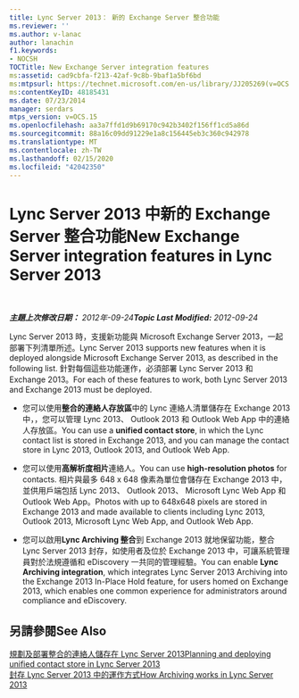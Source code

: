 ```yaml
---
title: Lync Server 2013： 新的 Exchange Server 整合功能
ms.reviewer: ''
ms.author: v-lanac
author: lanachin
f1.keywords:
- NOCSH
TOCTitle: New Exchange Server integration features
ms:assetid: cad9cbfa-f213-42af-9c8b-9baf1a5bf6bd
ms:mtpsurl: https://technet.microsoft.com/en-us/library/JJ205269(v=OCS.15)
ms:contentKeyID: 48185431
ms.date: 07/23/2014
manager: serdars
mtps_version: v=OCS.15
ms.openlocfilehash: aa3a7ffd1d9b69170c942b3402f156ff1cd5a86d
ms.sourcegitcommit: 88a16c09dd91229e1a8c156445eb3c360c942978
ms.translationtype: MT
ms.contentlocale: zh-TW
ms.lasthandoff: 02/15/2020
ms.locfileid: "42042350"
---
```

<div data-xmlns="http://www.w3.org/1999/xhtml">

<div class="topic" data-xmlns="http://www.w3.org/1999/xhtml" data-msxsl="urn:schemas-microsoft-com:xslt" data-cs="http://msdn.microsoft.com/">

<div data-asp="http://msdn2.microsoft.com/asp">

# <a name="new-exchange-server-integration-features-in-lync-server-2013"></a><span data-ttu-id="e5e38-102">Lync Server 2013 中新的 Exchange Server 整合功能</span><span class="sxs-lookup"><span data-stu-id="e5e38-102">New Exchange Server integration features in Lync Server 2013</span></span>

</div>

<div id="mainSection">

<div id="mainBody">

<span> </span>

<span data-ttu-id="e5e38-103">_**主題上次修改日期：** 2012年-09-24_</span><span class="sxs-lookup"><span data-stu-id="e5e38-103">_**Topic Last Modified:** 2012-09-24_</span></span>

<span data-ttu-id="e5e38-104">Lync Server 2013 時，支援新功能與 Microsoft Exchange Server 2013，一起部署下列清單所述。</span><span class="sxs-lookup"><span data-stu-id="e5e38-104">Lync Server 2013 supports new features when it is deployed alongside Microsoft Exchange Server 2013, as described in the following list.</span></span> <span data-ttu-id="e5e38-105">針對每個這些功能運作，必須部署 Lync Server 2013 和 Exchange 2013。</span><span class="sxs-lookup"><span data-stu-id="e5e38-105">For each of these features to work, both Lync Server 2013 and Exchange 2013 must be deployed.</span></span>

  - <span data-ttu-id="e5e38-106">您可以使用**整合的連絡人存放區**中的 Lync 連絡人清單儲存在 Exchange 2013 中，，您可以管理 Lync 2013、 Outlook 2013 和 Outlook Web App 中的連絡人存放區。</span><span class="sxs-lookup"><span data-stu-id="e5e38-106">You can use a **unified contact store**, in which the Lync contact list is stored in Exchange 2013, and you can manage the contact store in Lync 2013, Outlook 2013, and Outlook Web App.</span></span>

  - <span data-ttu-id="e5e38-107">您可以使用**高解析度相片**連絡人。</span><span class="sxs-lookup"><span data-stu-id="e5e38-107">You can use **high-resolution photos** for contacts.</span></span> <span data-ttu-id="e5e38-108">相片與最多 648 x 648 像素為單位會儲存在 Exchange 2013 中，並供用戶端包括 Lync 2013、 Outlook 2013、 Microsoft Lync Web App 和 Outlook Web App。</span><span class="sxs-lookup"><span data-stu-id="e5e38-108">Photos with up to 648x648 pixels are stored in Exchange 2013 and made available to clients including Lync 2013, Outlook 2013, Microsoft Lync Web App, and Outlook Web App.</span></span>

  - <span data-ttu-id="e5e38-109">您可以啟用**Lync Archiving 整合**到 Exchange 2013 就地保留功能，整合 Lync Server 2013 封存，如使用者及位於 Exchange 2013 中，可讓系統管理員對於法規遵循和 eDiscovery 一共同的管理經驗。</span><span class="sxs-lookup"><span data-stu-id="e5e38-109">You can enable **Lync Archiving integration**, which integrates Lync Server 2013 Archiving into the Exchange 2013 In-Place Hold feature, for users homed on Exchange 2013, which enables one common experience for administrators around compliance and eDiscovery.</span></span>

<div>

## <a name="see-also"></a><span data-ttu-id="e5e38-110">另請參閱</span><span class="sxs-lookup"><span data-stu-id="e5e38-110">See Also</span></span>


[<span data-ttu-id="e5e38-111">規劃及部署整合的連絡人儲存在 Lync Server 2013</span><span class="sxs-lookup"><span data-stu-id="e5e38-111">Planning and deploying unified contact store in Lync Server 2013</span></span>](lync-server-2013-planning-and-deploying-unified-contact-store.md)  
[<span data-ttu-id="e5e38-112">封存 Lync Server 2013 中的運作方式</span><span class="sxs-lookup"><span data-stu-id="e5e38-112">How Archiving works in Lync Server 2013</span></span>](lync-server-2013-how-archiving-works.md)  
  

</div>

</div>

<span> </span>

</div>

</div>

</div>

